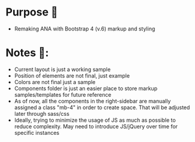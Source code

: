 # Purpose 🎯

- Remaking ANA with Bootstrap 4 (v.6) markup and styling

# Notes 📝:

- Current layout is just a working sample
- Position of elements are not final, just example
- Colors are not final just a sample
- Components folder is just an easier place to store markup samples/templates for future reference
- As of now, all the components in the right-sidebar are manually assigned a class "mb-4" in order to create space. That will be adjusted later through sass/css
- Ideally, trying to minimize the usage of JS as much as possible to reduce complexity. May need to introduce JS/jQuery over time for specific instances

